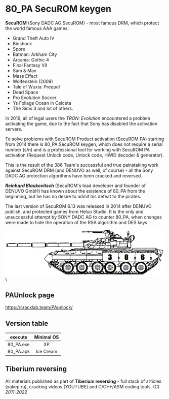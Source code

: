 # 80_PA SecuROM keygen
**SecuROM** (Sony DADC AG SecuROM) - most famous DRM, which protect the world famous AAA games:
* Grand Theft Auto IV  
* Bioshock  
* Spore  
* Batman: Arkham City
* Arcania: Gothic 4
* Final Fantasy VII
* Sam & Max
* Mass Effect
* Wolfenstein (2009)
* Tale of Wuxia: Prequel
* Dead Space
* Pro Evolution Soccer
* Ys Foliage Ocean in Celceta
* The Sims 3
and lot of others.

In 2019, all of legal users the *TRON: Evolution* encountered a problem activating the game, due to the fact that Sony has disabled the activation servers. 

To solve problems with SecuROM Product activation (SecuROM PA) starting from 2014 there is 80_PA SecuROM keygen, which does not require a serial number (s/n) and is a professional tool for working with SecuROM PA activation (Request Unlock code, Unlock code, HWID decoder & generator).

This is the result of the 386 Team's successful and true painstaking work against SecuROM DRM (and DENUVO as well, of course) - all the Sony DADC AG protection algorithms have been cracked and reversed. 

***Reinhard Blaukovitsch*** (SecuROM's lead developer and founder of DENUVO GmbH) has known about the existence of 80_PA from the beginning, but he has no desire to admit his defeat to the pirates.

The last version of SecuROM 8.13 was released in 2014 after DENUVO publish, and protected games from Heluo Studio. It is the only and unsuccessful attempt by SONY DADC AG to counter 80_PA, when changes were made to hide the operation of the RSA algorithm and DES keys.


![80pa](t80.PNG)\
## PAUnlock page
https://cracklab.team/PAunlock/


## Version table
| execute       | Minimal OS   |
| ------------- |:-------------:
| 80_PA.exe     | XP           |
| 80_PA.apk     | Ice Cream    |

## Tiberium reversing
All materials published as part of **Tiberium reversing** - full stack of articles (xakep.ru), cracking videos (YOUTUBE) and C/C++/ASM coding tools. 
(C) *2011-2022*
